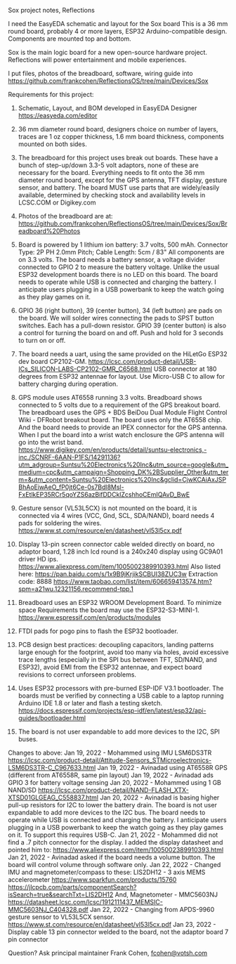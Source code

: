 Sox project notes, Reflections

I need the EasyEDA schematic and layout for the Sox board
This is a 36 mm round board, probably 4 or more layers,
ESP32 Arduino-compatible design. Components are mounted top and bottom.

Sox is the main logic board for a new open-source hardware
project. Reflections will power entertainment and mobile
experiences.

I put files, photos of the breadboard, software, wiring guide into
https://github.com/frankcohen/ReflectionsOS/tree/main/Devices/Sox

Requirements for this project:
1) Schematic, Layout, and BOM developed in EasyEDA Designer https://easyeda.com/editor

2) 36 mm diameter round board, designers choice on number of layers, traces are
1 oz copper thickness, 1.6 mm board thickness, components mounted on both
sides.

3) The breadboard for this project uses break out boards. These
have a bunch of step-up/down 3.3-5 volt adaptors, none of these are
necessary for the board. Everything needs to fit onto the 36 mm diameter
round board, except for the GPS antenna, TFT display, gesture sensor,
and battery. The board MUST use parts that are widely/easily available,
determined by checking stock and availability levels in LCSC.COM or
Digikey.com

4) Photos of the breadboard are at:
https://github.com/frankcohen/ReflectionsOS/tree/main/Devices/Sox/Breadboard%20Photos

5) Board is powered by 1 lithium ion battery: 3.7 volts, 500 mAh.
Connector Type: 2P PH 2.0mm Pitch; Cable Length: 5cm / 83"
All components are on 3.3 volts.
The board needs a battery sensor, a voltage divider connected to GPIO 2
to measure the battery voltage. Unlike the usual ESP32 development boards
there is no LED on this board.
The board needs to operate while USB is connected and charging the battery.
I anticipate users plugging in a USB powerbank to keep the watch going as
they play games on it.

6) GPIO 36 (right button), 39 (center button), 34 (left button) are pads on the
board. We will solder wires connecting the pads to SPST button switches.
Each has a pull-down resistor. GPIO 39 (center button) is also a control for
turning the board on and off. Push and hold for 3 seconds to turn on or off.

7) The board needs a uart, using the same provided on the HiLetGo ESP32 dev board
CP2102-GM. https://lcsc.com/product-detail/USB-ICs_SILICON-LABS-CP2102-GMR_C6568.html
USB connector at 180 degrees from ESP32 antennae for layout. Use Micro-USB C
to allow for battery charging during operation.

8) GPS module uses AT6558 running 3.3 volts. Breadboard shows connected to 5 volts
due to a requirement of the GPS breakout board. The breadboard uses the GPS + BDS
BeiDou Dual Module Flight Control Wiki - DFRobot breakout board. The board uses
only the AT6558 chip. And the board needs to provide an IPEX connector for the GPS antenna.
When I put the board into a wrist watch enclosure the GPS antenna will go into the wrist band.
https://www.digikey.com/en/products/detail/suntsu-electronics,-inc./SCNRF-6AAN-P1FS/14291136?utm_adgroup=Suntsu%20Electronics%20Inc&utm_source=google&utm_medium=cpc&utm_campaign=Shopping_DK%2BSupplier_Other&utm_term=&utm_content=Suntsu%20Electronics%20Inc&gclid=CjwKCAiAxJSPBhAoEiwAeO_fP0jt6Ce-0s7Bdl8Msl-FxEtlkEP35RCr5qoYZS6azBifDDCklZcshhoCEmIQAvD_BwE

9) Gesture sensor (VL53L5CX) is not mounted on the board, it is connected via
4 wires (VCC, Gnd, SCL, SDA/NAND), board needs 4 pads for soldering the wires.
https://www.st.com/resource/en/datasheet/vl53l5cx.pdf

10) Display 13-pin screen connector cable welded directly on board,
no adaptor board, 1.28 inch lcd round is a 240x240 display using GC9A01 driver HD ips.
https://www.aliexpress.com/item/1005002389910393.html
Also listed here:
https://pan.baidu.com/s/1x9B9jKrjikSCBUI38ZUC3w Extraction code: 8888
https://www.taobao.com/list/item/606659413574.htm?spm=a21wu.12321156.recommend-tpp.1

11) Breadboard uses an ESP32 WROOM Development Board. To minimize space Requirements
the board may use the ESP32-S3-MINI-1.
https://www.espressif.com/en/products/modules

12) FTDI pads for pogo pins to flash the ESP32 bootloader.

13) PCB design best practices: decoupling capacitors, landing patterns large enough
for the footprint, avoid too many via holes, avoid excessive trace lengths (especially
in the SPI bus between TFT, SD/NAND, and ESP32), avoid EMI from the ESP32 antennae, and
expect board revisions to correct unforseen problems.

14) Uses ESP32 processors with pre-burned ESP-IDF V3.1 bootloader. The boards must
be verified by connecting a USB cable to a laptop running Arduino IDE 1.8 or later
and flash a testing sketch.
https://docs.espressif.com/projects/esp-idf/en/latest/esp32/api-guides/bootloader.html

15) The board is not user expandable to add more devices to the I2C, SPI buses.

Changes to above:
Jan 19, 2022 - Mohammed using IMU LSM6DS3TR
https://lcsc.com/product-detail/Attitude-Sensors_STMicroelectronics-LSM6DS3TR-C_C967633.html
Jan 19, 2022 - Avinadad using AT6558R GPS (different from AT6558R, same pin layout)
Jan 19, 2022 - Avinadad ads GPIO 3 for battery voltage sensing
Jan 20, 2022 - Mohammed using 1 GB NAND/SD
https://lcsc.com/product-detail/NAND-FLASH_XTX-XTSD01GLGEAG_C558837.html
Jan 20, 2022 - Avinadad is basing higher pull-up resistors for I2C to lower the
battery drain. The board is not user expandable to add more devices to the I2C bus.
The board needs to operate while USB is connected and charging the battery.
I anticipate users plugging in a USB powerbank to keep the watch going as
they play games on it. To support this requires USB-C.
Jan 21, 2022 - Mohammed did not find a .7 pitch connector for the display.
I added the display datasheet and pointed him to:
https://www.aliexpress.com/item/1005002389910393.html
Jan 21, 2022 - Avinadad asked if the board needs a volume button. The board
will control volume through software only.
Jan 22, 2022 - Changed IMU and magnetometer/compass to these:
LIS2DH12 - 3 axis MEMS accelerometer
https://www.sparkfun.com/products/15760
https://jlcpcb.com/parts/componentSearch?isSearch=true&searchTxt=LIS2DH12
And,
Magnetometer - MMC5603NJ
https://datasheet.lcsc.com/lcsc/1912111437_MEMSIC-MMC5603NJ_C404328.pdf
Jan 22, 2022 - Changing from APDS-9960 gesture sensor to VL53L5CX sensor.
https://www.st.com/resource/en/datasheet/vl53l5cx.pdf
Jan 23, 2022 - Display cable 13 pin connector welded to the board,
not the adaptor board 7 pin connector

Question? Ask principal maintainer Frank Cohen, fcohen@votsh.com
